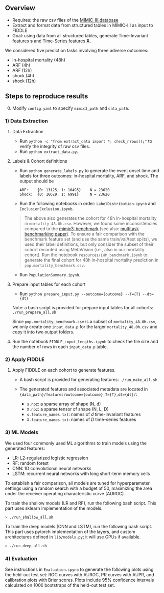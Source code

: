 ## Overview
- Requires: the raw csv files of the [MIMIC-III database](https://mimic.physionet.org/about/mimic/)
- Extract and format data from structured tables in MIMIC-III as input to FIDDLE
- Goal: using data from all structured tables, generate Time-Invariant features **s** and Time-Series features **X**. 


We considered five prediction tasks involving three adverse outcomes: 

- in-hospital mortality (48h)
- ARF (4h)
- ARF (12h)
- shock (4h)
- shock (12h)


## Steps to reproduce results

0. Modify `config.yaml` to specify `mimic3_path` and `data_path`.

### 1) Data Extraction

1. Data Extraction
    - Run `python -c "from extract_data import *; check_nrows();"` to verify the integrity of raw csv files.
    - Run `python extract_data.py`.

2. Labels & Cohort definitions
    - Run `python generate_labels.py` to generate the event onset time and labels for three outcomes: in-hospital mortality, ARF, and shock. The output should be
        ```
        ARF:    {0: 13125, 1: 10495}    N = 23620
        Shock:  {0: 16629, 1: 6991}     N = 23620
        ```
    - Run the following notebooks in order: `LabelDistribution.ipynb` and `InclusionExclusion.ipynb`.
    > The above also generates the cohort for 48h in-hospital mortality in `mortality_48.0h.csv`. However, we found some inconsistencies compared to the [mimic3-benchmark](https://github.com/YerevaNN/mimic3-benchmarks) (see also: [multitask benchmarking paper](https://doi.org/10.1038/s41597-019-0103-9)). To ensure a fair comparison with the benchmark feature set (and use the same train/val/test splits), we used their label definitions, but only consider the subset of their cohort recorded using MetaVision (i.e., also in our mortality cohort). Run the notebook `resources/IHM_benchmark.ipynb` to generate the final cohort for 48h in-hospital mortality prediction in `pop.mortality_benchmark.csv`.
    - Run `PopulationSummary.ipynb`.

3. Prepare input tables for each cohort

    - Run `python prepare_input.py --outcome={outcome} --T={T} --dt={dt}`
    
    Note: a bash script is provided for prepare input tables for all cohorts: `./run_prepare_all.sh`
    
    Since `pop.mortality_benchmark.csv` is a subset of `mortality_48.0h.csv`, we only create one `input_data.p` for the larger `mortality_48.0h.csv` and copy it into two output folders. 

4. Run the notebook `FIDDLE_input_lengths.ipynb` to check the file size and the number of rows in each `input_data.p` table. 

### 2) Apply FIDDLE

1. Apply FIDDLE on each cohort to generate features. 

    - A bash script is provided for generating features: `./run_make_all.sh`

    - The generated features and associated metadata are located in `{data_path}/features/outcome={outcome},T={T},dt={dt}/`:

        - `s.npz`: a sparse array of shape (N, d)
        - `X.npz`: a sparse tensor of shape (N, L, D)
        - `s.feature_names.txt`: names of _d_ time-invariant features
        - `X.feature_names.txt`: names of _D_ time-series features

### 3) ML Models

We used four commonly used ML algorithms to train models using the generated features:

- LR: L2-regularized logistic regression
- RF: random forest
- CNN: 1D convolutional neural networks
- LSTM: recurrent neural networks with long short-term memory cells

To establish a fair comparison, all models are tuned for hyperparameter settings using a random search with a budget of 50, maximizing the area under the receiver operating characteristic curve (AUROC). 

To train the shallow models (LR and RF), run the following bash script. This part uses sklearn implementation of the models. 

```bash
> ./run_shallow_all.sh
```

To train the deep models (CNN and LSTM), run the following bash script. This part uses pytorch implementation of the layers, and custom architectures defined in `lib/models.py`; it will use GPUs if available. 

```bash
> ./run_deep_all.sh
```

### 4) Evaluation

See instructions in `Evaluation.ipynb` to generate the following plots using the held-out test set: ROC curves with AUROC, PR curves with AUPR, and calibration plots with Brier scores. Plots include 95% confidence intervals calculated on 1000 bootstraps of the held-out test set. 
